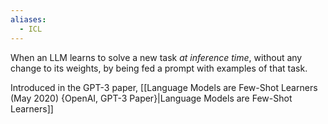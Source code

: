 ```yaml
---
aliases:
  - ICL
---
```



When an LLM learns to solve a new task *at inference time*, without any change to its weights, by being fed a prompt with examples of that task.

Introduced in the GPT-3 paper, [[Language Models are Few-Shot Learners (May 2020) {OpenAI, GPT-3 Paper}|Language Models are Few-Shot Learners]]
